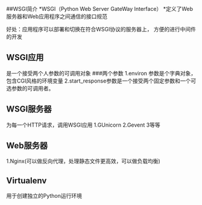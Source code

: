 ##WSGI简介
*WSGI（Python Web Server GateWay Interface）
*定义了Web服务器和Web应用程序之间通信的接口规范

好处：应用程序可以部署和切换在符合WSGI协议的服务器上，
	方便的进行中间件的开发

## WSGI应用
  是一个接受两个人参数的可调用对象
###两个参数
1.environ 参数是个字典对象，包含CGI风格的环境变量
2.start_response参数是一个接受两个固定参数和一个可选参数的可调用者。

## WSGI服务器
  为每一个HTTP请求，调用WSGI应用
  1.GUnicorn
  2.Gevent
  3等等
 ## Web服务器
  1.Nginx(可以做反向代理，处理静态文件更高效，可以做负载均衡)


## Virtualenv
  用于创建独立的Python运行环境
  